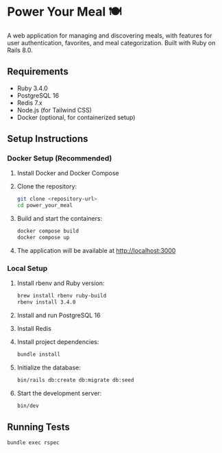 # Power Your Meal 🍽️

A  web application for managing and discovering meals, with features for user authentication, favorites, and meal categorization. Built with Ruby on Rails 8.0.

## Requirements

- Ruby 3.4.0
- PostgreSQL 16
- Redis 7.x
- Node.js (for Tailwind CSS)
- Docker (optional, for containerized setup)

## Setup Instructions

### Docker Setup (Recommended)

1. Install Docker and Docker Compose
2. Clone the repository:

   ```bash
   git clone <repository-url>
   cd power_your_meal
   ```

3. Build and start the containers:

   ```bash
   docker compose build
   docker compose up
   ```

4. The application will be available at [http://localhost:3000](http://localhost:3000)

### Local Setup

1. Install rbenv and Ruby version:

   ```bash
   brew install rbenv ruby-build
   rbenv install 3.4.0
   ```

2. Install and run PostgreSQL 16

3. Install Redis

4. Install project dependencies:

   ```bash
   bundle install
   ```

5. Initialize the database:

   ```bash
   bin/rails db:create db:migrate db:seed
   ```

6. Start the development server:

   ```bash
   bin/dev
   ```

## Running Tests

```bash
bundle exec rspec
```
